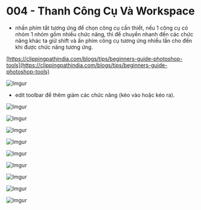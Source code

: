 # 004 - Thanh Công Cụ Và Workspace  

* nhấn phím tắt tương ứng để chọn công cụ cần thiết, nếu 1 công cụ có nhóm 1 nhóm gồm nhiều chức năng, thì để chuyển nhanh đến các chức năng khác ta giữ shift và ấn phím công cụ tương ứng nhiều lần cho đến khi được chức năng tương ứng.

[https://clippingpathindia.com/blogs/tips/beginners-guide-photoshop-tools](https://clippingpathindia.com/blogs/tips/beginners-guide-photoshop-tools)  

![Imgur](https://i.imgur.com/nCUyhxj.jpg)   

* edit toolbar để thêm giảm các chức năng (kéo vào hoặc kéo ra).

![Imgur](https://i.imgur.com/51ETkdD.png)

![Imgur](https://i.imgur.com/lcgT1r5.png)

![Imgur](https://i.imgur.com/4a6qaxb.png)

![Imgur](https://i.imgur.com/zXAanOF.png)

![Imgur](https://i.imgur.com/TYJD9cC.png)

![Imgur](https://i.imgur.com/EfXYsHe.png)

![Imgur](https://i.imgur.com/RagdgyV.png)

![Imgur](https://i.imgur.com/00fDFip.png)

![Imgur](https://i.imgur.com/HPxixsn.png)




